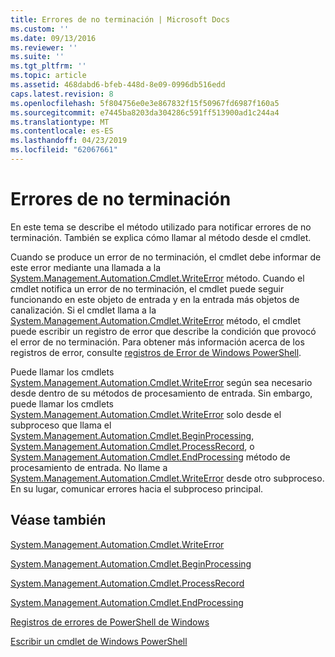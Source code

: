```yaml
---
title: Errores de no terminación | Microsoft Docs
ms.custom: ''
ms.date: 09/13/2016
ms.reviewer: ''
ms.suite: ''
ms.tgt_pltfrm: ''
ms.topic: article
ms.assetid: 468dabd6-bfeb-448d-8e09-0996db516edd
caps.latest.revision: 8
ms.openlocfilehash: 5f804756e0e3e867832f15f50967fd6987f160a5
ms.sourcegitcommit: e7445ba8203da304286c591ff513900ad1c244a4
ms.translationtype: MT
ms.contentlocale: es-ES
ms.lasthandoff: 04/23/2019
ms.locfileid: "62067661"
---
```

# <a name="non-terminating-errors"></a>Errores de no terminación

En este tema se describe el método utilizado para notificar errores de no terminación. También se explica cómo llamar al método desde el cmdlet.

Cuando se produce un error de no terminación, el cmdlet debe informar de este error mediante una llamada a la [System.Management.Automation.Cmdlet.WriteError](/dotnet/api/System.Management.Automation.Cmdlet.WriteError) método. Cuando el cmdlet notifica un error de no terminación, el cmdlet puede seguir funcionando en este objeto de entrada y en la entrada más objetos de canalización. Si el cmdlet llama a la [System.Management.Automation.Cmdlet.WriteError](/dotnet/api/System.Management.Automation.Cmdlet.WriteError) método, el cmdlet puede escribir un registro de error que describe la condición que provocó el error de no terminación. Para obtener más información acerca de los registros de error, consulte [registros de Error de Windows PowerShell](./windows-powershell-error-records.md).

Puede llamar los cmdlets [System.Management.Automation.Cmdlet.WriteError](/dotnet/api/System.Management.Automation.Cmdlet.WriteError) según sea necesario desde dentro de su métodos de procesamiento de entrada. Sin embargo, puede llamar los cmdlets [System.Management.Automation.Cmdlet.WriteError](/dotnet/api/System.Management.Automation.Cmdlet.WriteError) solo desde el subproceso que llama el [System.Management.Automation.Cmdlet.BeginProcessing](/dotnet/api/System.Management.Automation.Cmdlet.BeginProcessing), [ System.Management.Automation.Cmdlet.ProcessRecord](/dotnet/api/System.Management.Automation.Cmdlet.ProcessRecord), o [System.Management.Automation.Cmdlet.EndProcessing](/dotnet/api/System.Management.Automation.Cmdlet.EndProcessing) método de procesamiento de entrada. No llame a [System.Management.Automation.Cmdlet.WriteError](/dotnet/api/System.Management.Automation.Cmdlet.WriteError) desde otro subproceso. En su lugar, comunicar errores hacia el subproceso principal.

## <a name="see-also"></a>Véase también

[System.Management.Automation.Cmdlet.WriteError](/dotnet/api/System.Management.Automation.Cmdlet.WriteError)

[System.Management.Automation.Cmdlet.BeginProcessing](/dotnet/api/System.Management.Automation.Cmdlet.BeginProcessing)

[System.Management.Automation.Cmdlet.ProcessRecord](/dotnet/api/System.Management.Automation.Cmdlet.ProcessRecord)

[System.Management.Automation.Cmdlet.EndProcessing](/dotnet/api/System.Management.Automation.Cmdlet.EndProcessing)

[Registros de errores de PowerShell de Windows](./windows-powershell-error-records.md)

[Escribir un cmdlet de Windows PowerShell](./writing-a-windows-powershell-cmdlet.md)
